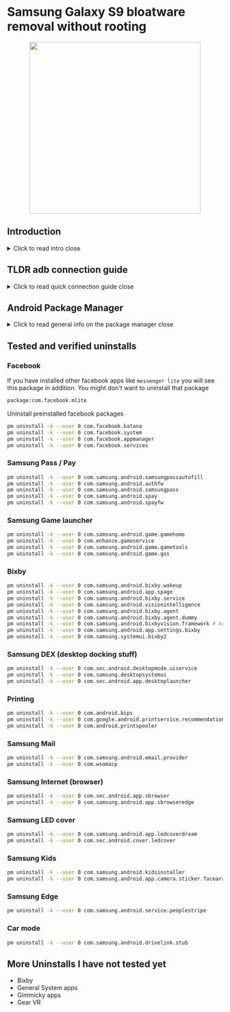 # Samsung Galaxy S9 bloatware removal without rooting

<div class="separator" style="clear: both; text-align: center;"><img width="400" border="0" src="https://storage.googleapis.com/atle-static/pics/android_robot.png"/></div>

## Introduction

<details>
<summary>
<span class="closed">Click to read intro</span>
<span class="open">close</span>
</summary>
The background for this article is the fact that Samsung contains an infamous number of preinstalled apps on their phones which you cannot remove easily because they are installed as "system apps". Among them is Facebook and many more...

So I had to find a way to remove some of the apps I **never ever use** and see if my battery life will improve. As of before this guide was written it will not last a full day. But I would not take the risk of rooting the phone and/or install custom ROM.

In other words this article contains a list of packages/bloatware I have tested removing on my Galaxy S9 and verified that the phone still works.  
I have connected the phone to a computer and used the [adb](https://developer.android.com/studio/command-line/adb) command line tool to remove the packages without rooting the phone.  

To learn how to connect phone and remove packages using `adb` see [XDA developers debloat guide](https://www.xda-developers.com/uninstall-carrier-oem-bloatware-without-root-access/)  

Inspiration to which packages to remove I got from [XDA Developers Forum S10 bloatware list](https://forum.xda-developers.com/galaxy-s10/how-to/galaxy-s10-s10-debloat-bloatware-t3912073)
</details>


## TLDR adb connection guide
<details>
<summary>
<span class="closed">Click to read quick connection guide</span>
<span class="open">close</span>
</summary>
Once you have `adb`, set allow `USB debugging` on your phone and connected the phone to your computer with USB, enter this in your terminal
```
adb devices
```
If you get some output like this
```bash
List of devices attached
2cd02add38057ece        device
```
You are good to go, enter the shell
```sh
adb shell
```
Should look like this
```bash
starlte:/ $
```
</details>

## Android Package Manager
<details>
<summary>
<span class="closed">Click to read general info on the package manager</span>
<span class="open">close</span>
</summary>
Once you are inside `adb shell` you can do the following operations using [Android Package manager pm](http://adbcommand.com/adbshell/pm)

List all packages
```sh
pm list packages
```

List limited set of packages i.e containing `facebook`
```sh
pm list packages | grep facebook
```

Should output
```bash
package:com.facebook.katana
package:com.facebook.system
package:com.facebook.services
package:com.facebook.appmanager
```

To uninstall a package
```sh
pm uninstall -k --user 0 com.facebook.katana
```
Should output
```bash
Success
```
</details>

## Tested and verified uninstalls
### Facebook

If you have installed other facebook apps like `messenger lite` you will see this package in addition. You might don't want to uninstall that package
```bash
package:com.facebook.mlite
```

Uninstall preinstalled facebook packages
```sh
pm uninstall -k --user 0 com.facebook.katana
pm uninstall -k --user 0 com.facebook.system
pm uninstall -k --user 0 com.facebook.appmanager
pm uninstall -k --user 0 com.facebook.services
```

### Samsung Pass / Pay
```sh
pm uninstall -k --user 0 com.samsung.android.samsungpassautofill
pm uninstall -k --user 0 com.samsung.android.authfw
pm uninstall -k --user 0 com.samsung.android.samsungpass
pm uninstall -k --user 0 com.samsung.android.spay
pm uninstall -k --user 0 com.samsung.android.spayfw
```

### Samsung Game launcher
```sh
pm uninstall -k --user 0 com.samsung.android.game.gamehome
pm uninstall -k --user 0 com.enhance.gameservice
pm uninstall -k --user 0 com.samsung.android.game.gametools
pm uninstall -k --user 0 com.samsung.android.game.gos
```

### Bixby
```sh
pm uninstall -k --user 0 com.samsung.android.bixby.wakeup
pm uninstall -k --user 0 com.samsung.android.app.spage
pm uninstall -k --user 0 com.samsung.android.bixby.service
pm uninstall -k --user 0 com.samsung.android.visionintelligence
pm uninstall -k --user 0 com.samsung.android.bixby.agent
pm uninstall -k --user 0 com.samsung.android.bixby.agent.dummy
pm uninstall -k --user 0 com.samsung.android.bixbyvision.framework # keep this for barcode-scanning in stock camera app
pm uninstall -k --user 0 com.samsung.android.app.settings.bixby
pm uninstall -k --user 0 com.samsung.systemui.bixby2
```

### Samsung DEX (desktop docking stuff)
```sh
pm uninstall -k --user 0 com.sec.android.desktopmode.uiservice
pm uninstall -k --user 0 com.samsung.desktopsystemui
pm uninstall -k --user 0 com.sec.android.app.desktoplauncher
```

### Printing
```sh
pm uninstall -k --user 0 com.android.bips
pm uninstall -k --user 0 com.google.android.printservice.recommendation
pm uninstall -k --user 0 com.android.printspooler
```

### Samsung Mail
```sh
pm uninstall -k --user 0 com.samsung.android.email.provider
pm uninstall -k --user 0 com.wsomacp
```

### Samsung Internet (browser)
```sh
pm uninstall -k --user 0 com.sec.android.app.sbrowser
pm uninstall -k --user 0 com.samsung.android.app.sbrowseredge
```

### Samsung LED cover
```sh
pm uninstall -k --user 0 com.samsung.android.app.ledcoverdream
pm uninstall -k --user 0 com.sec.android.cover.ledcover

```

### Samsung Kids
```sh
pm uninstall -k --user 0 com.samsung.android.kidsinstaller
pm uninstall -k --user 0 com.samsung.android.app.camera.sticker.facearavatar.preload
```

### Samsung Edge
```sh
pm uninstall -k --user 0 com.samsung.android.service.peoplestripe
```

### Car mode
```sh
pm uninstall -k --user 0 com.samsung.android.drivelink.stub
```

## More Uninstalls I have not tested yet
- Bixby
- General System apps
- Gimmicky apps
- Gear VR
